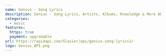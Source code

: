 ```yaml
---
name: Genius - Song Lyrics
description: Genius - Song Lyrics, Artists, Albums, Knowledge & More API
categories:
  - music
features:
  https: true
  payment: upgradable
url: https://rapidapi.com/Glavier/api/genius-song-lyrics1/
logo: Genius_API.png
---
```

